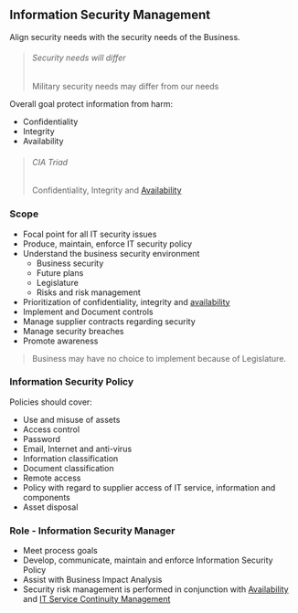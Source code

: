 ## Information Security Management

Align security needs with the security needs of the Business. 

> ###### Security needs will differ
> Military security needs may differ from our needs

Overall goal protect information from harm: 

* Confidentiality
* Integrity
* Availability

> ###### CIA Triad
> Confidentiality, Integrity and [Availability](#availability-management)

### Scope

* Focal point for all IT security issues
* Produce, maintain, enforce IT security policy
* Understand the business security environment
	* Business security
	* Future plans
	* Legislature
	* Risks and risk management
* Prioritization of confidentiality, integrity and [availability](#availability-management)
* Implement and Document controls
* Manage supplier contracts regarding security
* Manage security breaches
* Promote awareness

> Business may have no choice to implement because of Legislature.

### Information Security Policy

Policies should cover:

* Use and misuse of assets
* Access control
* Password
* Email, Internet and anti-virus
* Information classification
* Document classification
* Remote access
* Policy with regard to supplier access of IT service, information and components
* Asset disposal

### Role - Information Security Manager

* Meet process goals
* Develop, communicate, maintain and enforce Information Security Policy
* Assist with Business Impact Analysis
* Security risk management is performed in conjunction with [Availability](#availability-management) and [IT Service Continuity Management](InformationSecurityManagement.md)
